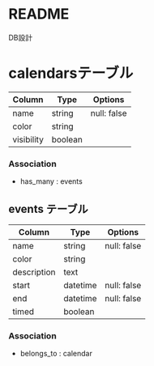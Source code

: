 # README
DB設計
#  calendarsテーブル
| Column              | Type       | Options                   |
| ------------------- | ---------- | --------------------------|
| name                | string     | null: false               |
| color               | string     |                           |
| visibility          | boolean    |                           |

### Association
- has_many : events

## events テーブル
| Column          | Type       | Options                        |
| --------------- | ---------- | ------------------------------ |
| name            | string     | null: false                    |
| color           | string     |                                |
| description     | text       |                                |
| start           | datetime   | null: false                    |
| end             | datetime   | null: false                    |
| timed           | boolean    |                                |

### Association
- belongs_to : calendar